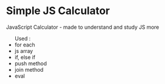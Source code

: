 # Simple JS Calculator

<p>JavaScript Calculator - made to understand and study JS more</p>
<ul>Used :
<li>for each</li>
<li>js array</li>
<li>if, else if</li>
<li>push method</li>
<li>join method</li>
<li>eval</li>
</ul>
